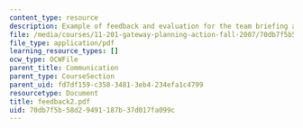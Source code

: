 ```yaml
---
content_type: resource
description: Example of feedback and evaluation for the team briefing assignment.
file: /media/courses/11-201-gateway-planning-action-fall-2007/70db7f5b58d29491187b37d017fa099c_feedback2.pdf
file_type: application/pdf
learning_resource_types: []
ocw_type: OCWFile
parent_title: Communication
parent_type: CourseSection
parent_uid: fd7df159-c358-3481-3eb4-234efa1c4799
resourcetype: Document
title: feedback2.pdf
uid: 70db7f5b-58d2-9491-187b-37d017fa099c
---
```


